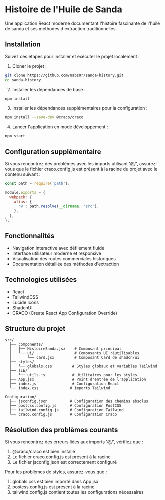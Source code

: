 # Histoire de l'Huile de Sanda

Une application React moderne documentant l'histoire fascinante de l'huile de sanda et ses méthodes d'extraction traditionnelles.

## Installation

Suivez ces étapes pour installer et exécuter le projet localement :

1. Cloner le projet :
```bash
git clone https://github.com/nabz0r/sanda-history.git
cd sanda-history
```

2. Installer les dépendances de base :
```bash
npm install
```

3. Installer les dépendances supplémentaires pour la configuration :
```bash
npm install --save-dev @craco/craco
```

4. Lancer l'application en mode développement :
```bash
npm start
```

## Configuration supplémentaire

Si vous rencontrez des problèmes avec les imports utilisant '@/', assurez-vous que le fichier craco.config.js est présent à la racine du projet avec le contenu suivant :

```javascript
const path = require('path');

module.exports = {
  webpack: {
    alias: {
      '@': path.resolve(__dirname, 'src'),
    },
  },
};
```

## Fonctionnalités

- Navigation interactive avec défilement fluide
- Interface utilisateur moderne et responsive
- Visualisation des routes commerciales historiques
- Documentation détaillée des méthodes d'extraction

## Technologies utilisées

- React
- TailwindCSS
- Lucide Icons
- ShadcnUI
- CRACO (Create React App Configuration Override)

## Structure du projet

```
src/
  ├── components/
  │   ├── HistoireSanda.jsx    # Composant principal
  │   └── ui/                  # Composants UI réutilisables
  │       └── card.jsx         # Composant Card de shadcn/ui
  ├── styles/
  │   └── globals.css         # Styles globaux et variables Tailwind
  ├── lib/
  │   └── utils.js            # Utilitaires pour les styles
  ├── App.jsx                 # Point d'entrée de l'application
  ├── index.js                # Configuration React
  └── index.css              # Imports Tailwind

Configuration/
  ├── jsconfig.json          # Configuration des chemins absolus
  ├── postcss.config.js      # Configuration PostCSS
  ├── tailwind.config.js     # Configuration Tailwind
  └── craco.config.js        # Configuration Craco
```

## Résolution des problèmes courants

Si vous rencontrez des erreurs liées aux imports '@/', vérifiez que :
1. @craco/craco est bien installé
2. Le fichier craco.config.js est présent à la racine
3. Le fichier jsconfig.json est correctement configuré

Pour les problèmes de styles, assurez-vous que :
1. globals.css est bien importé dans App.jsx
2. postcss.config.js est présent à la racine
3. tailwind.config.js contient toutes les configurations nécessaires